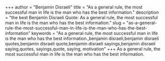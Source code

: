 +++
author = "Benjamin Disraeli"
title = "As a general rule, the most successful man in life is the man who has the best information."
description = "the best Benjamin Disraeli Quote: As a general rule, the most successful man in life is the man who has the best information."
slug = "as-a-general-rule-the-most-successful-man-in-life-is-the-man-who-has-the-best-information"
keywords = "As a general rule, the most successful man in life is the man who has the best information.,benjamin disraeli,benjamin disraeli quotes,benjamin disraeli quote,benjamin disraeli sayings,benjamin disraeli saying,quotes, sayings,quote, saying, motivation"
+++
As a general rule, the most successful man in life is the man who has the best information.

